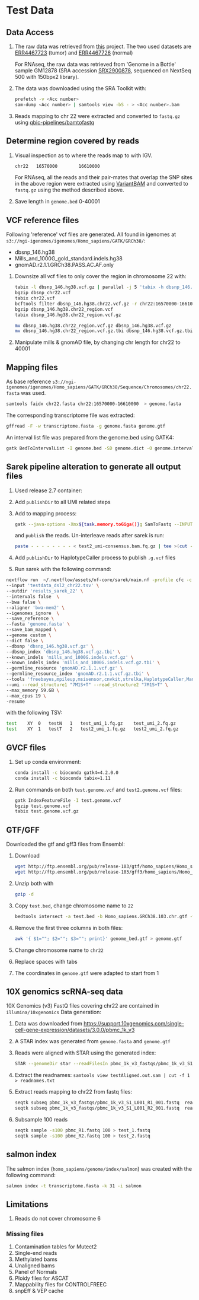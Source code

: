 # Test Data

## Data Access

1. The raw data was retrieved from [this](https://www.ncbi.nlm.nih.gov/bioproject/?term=prjeb39899) project. The two used datasets are [ERR4467723](https://trace.ncbi.nlm.nih.gov/Traces/sra/sra.cgi?run=ERR4467723) (tumor) and [ERR4467726](https://trace.ncbi.nlm.nih.gov/Traces/sra/sra.cgi?run=ERR4467726) (normal)

    For RNAseq, the raw data was retrieved from 'Genome in a Bottle' sample GM12878 (SRA accession [SRX2900878](https://www.ncbi.nlm.nih.gov/sra/?term=SRX2900878), sequenced on NextSeq 500 with 150bpx2 library). 

2. The data was downloaded using the SRA Toolkit with:

    ```bash
    prefetch -v <Acc number>
    sam-dump <Acc number> | samtools view -bS - > <Acc number>.bam
    ```

3. Reads mapping to chr 22 were extracted and converted to `fastq.gz` using [qbic-pipelines/bamtofastq](https://github.com/qbic-pipelines/bamtofastq)

## Determine region covered by reads

1. Visual inspection as to where the reads map to with IGV.

    ```bash
    chr22   16570000        16610000
    ```

    For RNAseq, all the reads and their pair-mates that overlap the SNP sites in the above region were extracted using [VariantBAM](https://www.ncbi.nlm.nih.gov/pmc/articles/PMC4920121/) and converted to `fastq.gz` using the method described above.

2. Save length in `genome.bed` 0-40001

## VCF reference files

Following 'reference' vcf files are generated. All found in igenomes at `s3://ngi-igenomes/igenomes/Homo_sapiens/GATK/GRCh38/`:

- dbsnp_146.hg38
- Mills_and_1000G_gold_standard.indels.hg38
- gnomAD.r2.1.1.GRCh38.PASS.AC.AF.only

1. Downsize all vcf files to only cover the region in chromosome 22 with:

    ```bash
    tabix -l dbsnp_146.hg38.vcf.gz | parallel -j 5 'tabix -h dbsnp_146.hg38.vcf.gz {} > {}.vcf'
    bgzip dbsnp_chr22.vcf
    tabix chr22.vcf
    bcftools filter dbsnp_146.hg38.chr22.vcf.gz -r chr22:16570000-16610000 > region_22/dbsnp_146.hg38.chr22_region.vcf
    bgzip dbsnp_146.hg38.chr22_region.vcf
    tabix dbsnp_146.hg38.chr22_region.vcf.gz

    mv dbsnp_146.hg38.chr22_region.vcf.gz dbsnp_146.hg38.vcf.gz
    mv dbsnp_146.hg38.chr22_region.vcf.gz.tbi dbsnp_146.hg38.vcf.gz.tbi
    ```

2. Manipulate mills & gnomAD file, by changing chr length for chr22 to 40001

## Mapping files

As base reference `s3://ngi-igenomes/igenomes/Homo_sapiens/GATK/GRCh38/Sequence/Chromosomes/chr22.fasta` was used.

```bash
samtools faidx chr22.fasta chr22:16570000-16610000  > genome.fasta
```

The corresponding transcriptome file was extracted:
```bash
gffread -F -w transcriptome.fasta -g genome.fasta genome.gtf
```

An interval list file was prepared from the genome.bed using GATK4:
```bash
gatk BedToIntervalList -I genome.bed -SD genome.dict -O genome.interval_list
```

## Sarek pipeline alteration to generate all output files

1. Used release 2.7 container:
2. Add `publishDir` to all UMI related steps
3. Add to mapping process:

    ```bash
    gatk --java-options -Xmx${task.memory.toGiga()}g SamToFastq --INPUT=${inputFile1} --FASTQ=/dev/stdout --INTERLEAVE=true     --NON_PF=true > ${inputFile1}.fq.gz
    ```

    and `publish` the reads. Un-interleave reads after sarek is run:

    ```bash
    paste - - - - - - - - < test2_umi-consensus.bam.fq.gz | tee >(cut -f 1-4 | tr "\t" "\n" > test2_1.fq) | cut -f 5-8 | tr "\t" "\n" > test2_2.fq
    ```

4. Add `publishDir` to HaplotypeCaller process to publish `.g.vcf` files
5. Run sarek with the following command:

```bash
nextflow run  ~/.nextflow/assets/nf-core/sarek/main.nf -profile cfc -c sarek.config \
--input 'testdata_dsl2_chr22.tsv' \
--outdir 'results_sarek_22' \
--intervals false  \
--bwa false \
--aligner 'bwa-mem2' \
--igenomes_ignore  \
--save_reference \
--fasta 'genome.fasta' \
--save_bam_mapped \
--genome custom \
--dict false \
--dbsnp 'dbsnp_146.hg38.vcf.gz' \
--dbsnp_index 'dbsnp_146.hg38.vcf.gz.tbi' \
--known_indels 'mills_and_1000G.indels.vcf.gz' \
--known_indels_index 'mills_and_1000G.indels.vcf.gz.tbi' \
--germline_resource 'gnomAD.r2.1.1.vcf.gz' \
--germline_resource_index 'gnomAD.r2.1.1.vcf.gz.tbi' \
--tools 'freebayes,mpileup,msisensor,cnvkit,strelka,HaplotypeCaller,Manta,tiddit' \
--umi --read_structure1 "7M1S+T" --read_structure2 "7M1S+T" \
--max_memory 59.GB \
--max_cpus 19 \
-resume
```

with the following TSV:

```bash
test	XY	0	testN	1	test_umi_1.fq.gz	test_umi_2.fq.gz
test	XY	1	testT	2	test2_umi_1.fq.gz	test2_umi_2.fq.gz
```

## GVCF files

1. Set up conda environment:

    ```bash
    conda install -c bioconda gatk4=4.2.0.0
    conda install -c bioconda tabix=1.11
    ```

2. Run commands on both `test.genome.vcf` and `test2.genome.vcf` files:

    ```bash
    gatk IndexFeatureFile -I test.genome.vcf
    bgzip test.genome.vcf
    tabix test.genome.vcf.gz
    ```

## GTF/GFF

Downloaded the gtf and gff3 files from Ensembl:

1. Download

    ```bash
    wget http://ftp.ensembl.org/pub/release-103/gtf/homo_sapiens/Homo_sapiens.GRCh38.103.chr.gtf.gz
    wget http://ftp.ensembl.org/pub/release-103/gff3/homo_sapiens/Homo_sapiens.GRCh38.103.chromosome.22.gff3.gz
    ```

2. Unzip both with

    ```bash
    gzip -d
    ```

3. Copy `test.bed`, change chromosome name to `22`

    ```bash
    bedtools intersect -a test.bed -b Homo_sapiens.GRCh38.103.chr.gtf -wa -wb > genome_bed.gtf
    ```

4. Remove the first three columns in both files:

    ```bash
    awk '{ $1=""; $2=""; $3=""; print}' genome_bed.gtf > genome.gtf
    ```

5. Change chromosome name to `chr22`
6. Replace spaces with tabs
7. The coordinates in `genome.gtf` were adapted to start from 1

## 10X genomics scRNA-seq data
10X Genomics (v3) FastQ files covering chr22 are contained in `illumina/10xgenomics`
Data generation:

1. Data was downloaded from https://support.10xgenomics.com/single-cell-gene-expression/datasets/3.0.0/pbmc_1k_v3
2. A STAR index was generated from `genome.fasta` and `genome.gtf`
3. Reads were aligned with STAR using the generated index:

    ```bash
    STAR --genomeDir star --readFilesIn pbmc_1k_v3_fastqs/pbmc_1k_v3_S1_L001_R2_001.fastq.gz pbmc_1k_v3_fastqs/pbmc_1k_v3_S1_L001_R1_001.fastq.gz --runThreadN 6 --outFileNamePrefix test --soloCBwhitelist ../10x_V3_barcode_whitelist.txt --sjdbGTFfile genome/genome.gtf --soloType CB_UMI_Simple --readFilesCommand zcat --soloBarcodeReadLength 28
    ```

4. Extract the readnames: `samtools view testAligned.out.sam | cut -f 1 > readnames.txt`
5. Extract reads mapping to chr22 from fastq files:

    ```bash
    seqtk subseq pbmc_1k_v3_fastqs/pbmc_1k_v3_S1_L001_R1_001.fastq  readnames.txt  > pbmc_R1.fastq`
    seqtk subseq pbmc_1k_v3_fastqs/pbmc_1k_v3_S1_L001_R2_001.fastq  readnames.txt  > pbmc_R2.fastq`
    
    ```

6. Subsample 100 reads

    ```bash
    seqtk sample -s100 pbmc_R1.fastq 100 > test_1.fastq
    seqtk sample -s100 pbmc_R2.fastq 100 > test_2.fastq
    ```

## salmon index
The salmon index  (`homo_sapiens/genome/index/salmon`) was created with the following command:

```bash
salmon index -t transcriptome.fasta -k 31 -i salmon
```

## Limitations

1. Reads do not cover chromosome 6

### Missing files

1. Contamination tables for Mutect2
2. Single-end reads
3. Methylated bams
4. Unaligned bams
5. Panel of Normals
6. Ploidy files for ASCAT
7. Mappability files for CONTROLFREEC
8. snpEff & VEP cache
